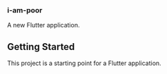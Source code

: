 ### i-am-poor

A new Flutter application.

## Getting Started

This project is a starting point for a Flutter application.

